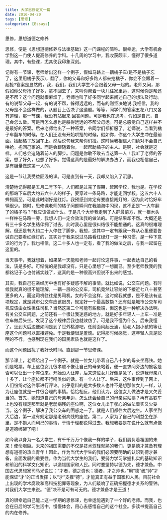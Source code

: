 ```yaml
---
title: 大学思修论文一篇
date: 2016-04-20
tags: [思修]
categories: [Essays]
---
```


思修，思想道德之修养

思修，便是《思想道德修养与法律基础》这一门课程的简称。很幸运，大学有机会学到这一门使人提高修养的学科。十几周的学习中，我收获颇丰，懂得了很多道理。其中，有些课，尤其使我印象深刻。

记得有一节课，老师给出这样一个例子，假如马路上一辆橘子车(是不是橘子忘了，这里用橘子表示)，翻了，你的父母和好多路人都来抢橘子，你会不会跟着一起抢?答案是显然的，我，我们，我们大学生不会跟着父母一起的。老师又问，那假如你父母抢了好多，拿不回去了，来叫你帮着一块儿往家里运，这时候你是帮还是不帮？这个问题就很麻烦了，老师也叫了好多同学起来阐述自己的想法及行动。有的说帮父母一起，有的说不帮，躲得远远的，而有的则坚决地说:我相信，我的父母是不会这样做的，从题目上否决了这道题。等等，同学们的答案五花八门又各有道理，那一节课，我没有站起来 回答问题。可是我也在思考，假如是自己，自己会怎么做。可是再怎么想也是躲得远远的不帮父母运。可是总感觉自己这样并不是最好的答案。后来老师给出了一种答案，令同学们都折服了。老师说，当看到橘子车翻车的时候，在人们还没有开始哄抢的时候，假如你，你这个大学生冲在最前面。捡起橘子放回车上。然后说句我来帮你们捡。这时候我相信人们绝对不会自己哄抢，抱回己家的。而是会跟随着你，一起帮助橘子的主人。是啊，社会就是这样。人们总会追随着前人的脚步。问题是你敢不敢去当这第一人！我听了老师的答案，想了好久，也想了好多。觉得这真的是最好的解决办法了。而我也相信自己，是有胆量做这第一人的。

这是一节让我受益匪浅的课。可是直到有一天，我却又陷入了沉思。

清楚地记得那是五月二号下午，人们都是过完了假期，赶回学校，我也是。在学校的那站下车后大约五六十人的样子，要穿过一条马路，才能走回学校。这五六十人蜂拥而至。可是此时刚好是红灯。我预感到肯定有要直接闯灯的，因为此时恰好车辆很少。顿时，思修课老师的橘子问题瞬间在我脑海中闪现，这不正是“一大车翻了的橘子吗？”我应该做点什么。于是几个大步我走到了人群最前方，就一根木头一样杵在马路一旁，我想人们一定会效法我的做法的。可是结果却不然。大概还是有三十多名学生结伴拥了过去，此时我心里是很纠结很不能想通的。这真的很难理解。但还是有大约二十人停住了脚步。我想，这其中一定有跟我一样从心里便要告诫自己要看红绿灯的，其实对于我来说过马路看红绿灯一是一种习惯，是一种下意识的行为了。我也相信，这二十多人也一定有，看了我的做法之后，与我一起留在这里的。

当天事毕，我就想着，如果某一天能和老师一起讨论这件事，一起表达自己的看法，该是多好。可惭愧的是我却没有。只是心里想了一想而已。至少老师教我的我都铭记于心也付诸实践了，这真的是一种很高兴但说不出来的感觉。

其实，我自己在亲经历中也有好多疑惑不解的事情。就比如说，公交车问题。有时候我就真的很不能理解，一辆一层的公交车，司机竟然让容纳的下接近七八十甚至更多的人，而这司机往往是男司机，女的不会这样。这时候我就想，是不是该有这项规定，就是城市公交车应该限员，规定好一个最高数额？还有就是城市公交车司机应该由女性担任司机？当然这第二个可能有些极端，但这也是一种解决办法啊。有关公交车问题，之前还有一个很让我迷惑的地方。就是好多年轻人一上车一准是往车做后头坐。发现了这个规律后我也就效仿了。可是我不懂为什么，后来我懂了。坐到大后边便如同是到了世外桃源吧，任前面风起云涌，给老人抱小孩的等让座这个问题可以直接避免。于是我便很是羞愧。记得那时候感觉，这年轻人真是聪明的不行。也感到现在我们的国民素质也就是这样了。

而这个问题困扰了我好长时间。直到那一节思修课。

那节课上，老师给出了一个例子。就是一位女儿带着自己八十岁的母亲坐高铁。她们是站票。车上这位女儿很孝顺不像让自己的母亲站着，便一直求问旁边的旅客是否可以让出一个座位来。开始没人让座，后来这位女儿好像是急了，说道我母亲八十多了，让个座位都不行吗类似的话。有一个人让了。后来，这件事传到了网上，人们纷纷对这件事进行评论。出乎意料的是大多数人也并不是想那位女儿一样，认为让座位就是一件很合理的事情。恰恰相反，他们认为，这位女儿做法才是又欠妥当的。首先，她知道自己的母亲年迈，怎么还会给自己的母亲买站票？再有高铁车上也没有规定那里就是老弱病残的座位啊，这位女儿出于孝心的做法着实又欠妥当。这个例子，解决了我公交车的困惑之一了。就是人们都往大后边坐。人家坐到大后边，第一没有规定那是老弱病残的座位。第二，人家为了自己的利益坐在那里，是不损人而利己的事情，于情于理都说得过去。我想我要是在说什么就有点像是道德绑架了吧！

如今我以身为一名大学生，有千千万万个像我一样的学子，我们肩负着祖国的未来！使命艰巨。未来的祖国需要的不仅是技术驾轻就熟的我们，更是德才兼备有理想有道德的热血青年！因此，作为当代大学生的我们必须要明确的认识到德才兼备，全面发展的重要性。作为当代大学生的我们，要努力学习掌握扎实的基础知识和前沿的科学文化知识，以造福国家和人民。同时要坚持以德为先，德才兼备。中国古代思想家司马光说过：“才者，德之资也；德者，才之帅也。”用“德”统“帅”才能保证“才”的正当发挥；以“才”支撑“德”，才能真正有益于国家和人民。目前社会上出现的学术腐败和高科技犯罪等现象，为人们敲响了正确把握德才关系的警钟。对我们大学生来说。“德”决不是可有可无的。德才兼备才是王道！

真的很幸运自己能上这一学期的思修课，也幸运能遇到了一个好的老师。而我，也会在日后的学习生活中，慢慢体会，用心去感悟自己的这个社会。多读书提高自己的内在修养。